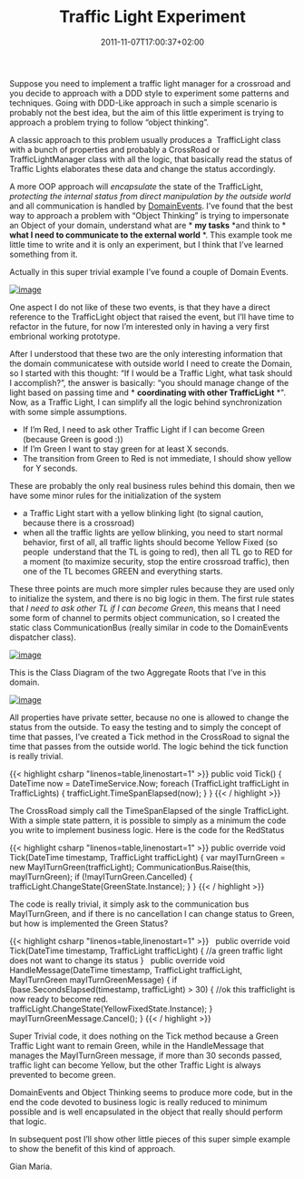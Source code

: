 ﻿---
title: "Traffic Light Experiment"
description: ""
date: 2011-11-07T17:00:37+02:00
draft: false
tags: [DDD,OOP]
categories: [Domain Driven Design]
---
Suppose you need to implement a traffic light manager for a crossroad and you decide to approach with a DDD style to experiment some patterns and techniques. Going with DDD-Like approach in such a simple scenario is probably not the best idea, but the aim of this little experiment is trying to approach a problem trying to follow “object thinking”.

A classic approach to this problem usually produces a  TrafficLight class with a bunch of properties and probably a CrossRoad or TrafficLightManager class with all the logic, that basically read the status of Traffic Lights elaborates these data and change the status accordingly.

A more OOP approach will *encapsulate* the state of the TrafficLight, *protecting the internal status from direct manipulation by the outside world* and all communication is handled by [DomainEvents](http://www.udidahan.com/2009/06/14/domain-events-salvation/). I’ve found that the best way to approach a problem with “Object Thinking” is trying to impersonate an Object of your domain, understand what are * **my tasks** *and think to * **what I need to communicate to the external world** *. This example took me little time to write and it is only an experiment, but I think that I’ve learned something from it.

Actually in this super trivial example I’ve found a couple of Domain Events.

[![image](http://www.codewrecks.com/blog/wp-content/uploads/2011/11/image_thumb1.png "image")](http://www.codewrecks.com/blog/wp-content/uploads/2011/11/image1.png)

One aspect I do not like of these two events, is that they have a direct reference to the TrafficLight object that raised the event, but I’ll have time to refactor in the future, for now I’m interested only in having a very first embrional working prototype.

After I understood that these two are the only interesting information that the domain communicatese with outside world I need to create the Domain, so I started with this thought: “If I would be a Traffic Light, what task should I accomplish?”, the answer is basically: “you should manage change of the light based on passing time and * **coordinating with other TrafficLight** *". Now, as a Traffic Light, I can simplify all the logic behind synchronization with some simple assumptions.

- If I’m Red, I need to ask other Traffic Light if I can become Green (because Green is good :))
- If I’m Green I want to stay green for at least X seconds.
- The transition from Green to Red is not immediate, I should show yellow for Y seconds.

These are probably the only real business rules behind this domain, then we have some minor rules for the initialization of the system

- a Traffic Light start with a yellow blinking light (to signal caution, because there is a crossroad)
- when all the traffic lights are yellow blinking, you need to start normal behavior, first of all, all traffic lights should become Yellow Fixed (so people  understand that the TL is going to red), then all TL go to RED for a moment (to maximize security, stop the entire crossroad traffic), then one of the TL becomes GREEN and everything starts.

These three points are much more simpler rules because they are used only to initialize the system, and there is no big logic in them. The first rule states that *I need to ask other TL if I can become Green*, this means that I need some form of channel to permits object communication, so I created the static class CommunicationBus (really similar in code to the DomainEvents dispatcher class).

[![image](http://www.codewrecks.com/blog/wp-content/uploads/2011/11/image_thumb2.png "image")](http://www.codewrecks.com/blog/wp-content/uploads/2011/11/image2.png)

This is the Class Diagram of the two Aggregate Roots that I’ve in this domain.

[![image](http://www.codewrecks.com/blog/wp-content/uploads/2011/11/image_thumb3.png "image")](http://www.codewrecks.com/blog/wp-content/uploads/2011/11/image3.png)

All properties have private setter, because no one is allowed to change the status from the outside. To easy the testing and to simply the concept of time that passes, I’ve created a Tick method in the CrossRoad to signal the time that passes from the outside world. The logic behind the tick function is really trivial.

{{< highlight csharp "linenos=table,linenostart=1" >}}
public void Tick()
{
DateTime now = DateTimeService.Now;
foreach (TrafficLight trafficLight in TrafficLights)
{
trafficLight.TimeSpanElapsed(now);
}
}
{{< / highlight >}}

The CrossRoad simply call the TimeSpanElapsed of the single TrafficLight. With a simple state pattern, it is possible to simply as a minimum the code you write to implement business logic. Here is the code for the RedStatus

{{< highlight csharp "linenos=table,linenostart=1" >}}
public override void Tick(DateTime timestamp, TrafficLight trafficLight)
{
var mayITurnGreen = new MayITurnGreen(trafficLight);
CommunicationBus.Raise(this, mayITurnGreen);
if (!mayITurnGreen.Cancelled)
{
trafficLight.ChangeState(GreenState.Instance);
}
}
{{< / highlight >}}

The code is really trivial, it simply ask to the communication bus MayITurnGreen, and if there is no cancellation I can change status to Green, but how is implemented the Green Status?

{{< highlight csharp "linenos=table,linenostart=1" >}}
 
public override void Tick(DateTime timestamp, TrafficLight trafficLight)
{
//a green traffic light does not want to change its status
}
 
public override void HandleMessage(DateTime timestamp, TrafficLight trafficLight, MayITurnGreen mayITurnGreenMessage)
{
if (base.SecondsElapsed(timestamp, trafficLight) > 30)
{
//ok this trafficlight is now ready to become red.
trafficLight.ChangeState(YellowFixedState.Instance);
}
mayITurnGreenMessage.Cancel();
}
{{< / highlight >}}

Super Trivial code, it does nothing on the Tick method because a Green Traffic Light want to remain Green, while in the HandleMessage that manages the MayITurnGreen message, if more than 30 seconds passed, traffic light can become Yellow, but the other Traffic Light is always prevented to become green.

DomainEvents and Object Thinking seems to produce more code, but in the end the code devoted to business logic is really reduced to minimum possible and is well encapsulated in the object that really should perform that logic.

In subsequent post I’ll show other little pieces of this super simple example to show the benefit of this kind of approach.

Gian Maria.
